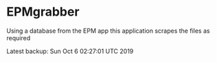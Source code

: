 # EPMgrabber
Using a database from the EPM app this application scrapes the files as required


Latest backup: Sun Oct 6 02:27:01 UTC 2019
